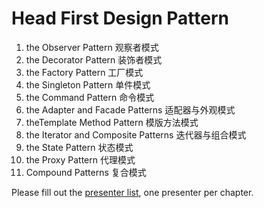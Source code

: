 # Head First Design Pattern

1. the Observer Pattern 观察者模式
2. the Decorator Pattern 装饰者模式
3. the Factory Pattern 工厂模式
4. the Singleton Pattern 单件模式
5. the Command Pattern 命令模式
6. the Adapter and Facade Patterns 适配器与外观模式
7. theTemplate Method Pattern 模版方法模式
8. the Iterator and Composite Patterns 迭代器与组合模式
9. the State Pattern 状态模式
10. the Proxy Pattern 代理模式
11. Compound Patterns 复合模式

Please fill out the [presenter list](https://docs.google.com/spreadsheets/d/1L1sKpyhTEuSj9oeivEiZ3RyX_igH-fCN5esGVHiJSVU/edit?usp=sharing), one presenter per chapter.
